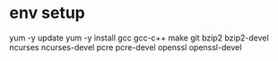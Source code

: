 # env setup
yum -y update
yum -y install gcc gcc-c++ make git bzip2 bzip2-devel ncurses ncurses-devel pcre pcre-devel openssl openssl-devel
